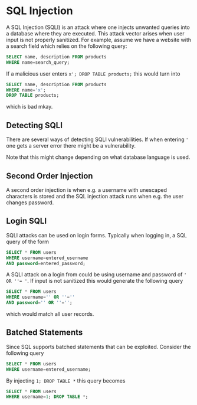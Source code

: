 # SQL Injection

A SQL Injection (SQLI) is an attack where one injects unwanted queries into a
database where they are executed. This attack vector arises when user input is
not properly sanitized. For example, assume we have a website with a search
field which relies on the following query:

```sql
SELECT name, description FROM products
WHERE name=search_query;
```

If a malicious user enters `x'; DROP TABLE products;` this would turn into

```sql
SELECT name, description FROM products
WHERE name='x';
DROP TABLE products;
```

which is bad mkay.

## Detecting SQLI

There are several ways of detecting SQLI vulnerabilities. If when entering `'`
one gets a server error there might be a vulnerability.

Note that this might change depending on what database language is used.

## Second Order Injection

A second order injection is when e.g. a username with unescaped characters is
stored and the SQL injection attack runs when e.g. the user changes password.

## Login SQLI

SQLI attacks can be used on login forms. Typically when logging in, a SQL query
of the form

```sql
SELECT * FROM users
WHERE username=entered_username
AND password=entered_password;
```

A SQLI attack on a login from could be using username and password of
`' OR ''= '`. If input is not sanitized this would generate the following query

```sql
SELECT * FROM users
WHERE username='' OR ''=''
AND password='' OR ''='';
```

which would match all user records.

## Batched Statements

Since SQL supports batched statements that can be exploited. Consider the
following query

```sql
SELECT * FROM users
WHERE username=entered_username;
```

By injecting `1; DROP TABLE *` this query becomes

```sql
SELECT * FROM users
WHERE username=1; DROP TABLE *;
```
